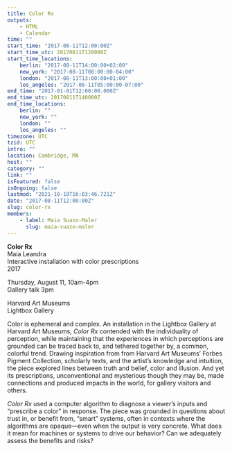 ```yaml
---
title: Color Rx
outputs:
    - HTML
    - Calendar
time: ""
start_time: "2017-08-11T12:00:00Z"
start_time_utc: 20170811T120000Z
start_time_locations:
    berlin: "2017-08-11T14:00:00+02:00"
    new_york: "2017-08-11T08:00:00-04:00"
    london: "2017-08-11T13:00:00+01:00"
    los_angeles: "2017-08-11T05:00:00-07:00"
end_time: "2017-01-01T12:00:00.000Z"
end_time_utc: 20170811T140000Z
end_time_locations:
    berlin: ""
    new_york: ""
    london: ""
    los_angeles: ""
timezone: UTC
tzid: UTC
intro: ""
location: Cambridge, MA
host: ""
category: ""
link: ""
isFeatured: false
isOngoing: false
lastmod: "2021-10-10T16:03:46.721Z"
date: "2017-08-11T12:00:00Z"
slug: color-rx
members:
    - label: Maia Suazo-Maler
      slug: maia-suazo-maler
---
```

**Color Rx**
<br />Maia Leandra
<br />Interactive installation with color prescriptions
<br />2017

Thursday, August 11, 10am-4pm
<br />Gallery talk 3pm

Harvard Art Museums
<br />Lightbox Gallery

Color is ephemeral and complex. An installation in the Lightbox Gallery at Harvard Art Museums, <em>Color Rx</em> contended with the individuality of perception, while maintaining that the experiences in which perceptions are grounded can be traced back to, and tethered together by, a common, colorful trend. Drawing inspiration from from Harvard Art Museums’ Forbes Pigment Collection, scholarly texts, and the artist’s knowledge and intuition, the piece explored lines between truth and belief, color and illusion. And yet its prescriptions, unconventional and mysterious though they may be, made connections and produced impacts in the world, for gallery visitors and others.

<em>Color Rx</em> used a computer algorithm to diagnose a viewer’s inputs and “prescribe a color” in response. The piece was grounded in questions about trust in, or benefit from, “smart” systems, often in contexts where the algorithms are opaque—even when the output is very concrete. What does it mean for machines or systems to drive our behavior? Can we adequately assess the benefits and risks?